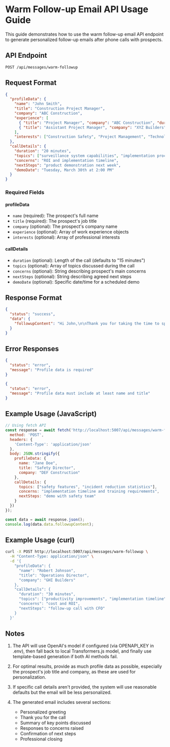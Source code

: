 # Warm Follow-up Email API Usage Guide

This guide demonstrates how to use the warm follow-up email API endpoint to generate personalized follow-up emails after phone calls with prospects.

## API Endpoint

```
POST /api/messages/warm-followup
```

## Request Format

```json
{
  "profileData": {
    "name": "John Smith",
    "title": "Construction Project Manager",
    "company": "ABC Construction",
    "experience": [
      { "title": "Project Manager", "company": "ABC Construction", "duration": "2018 - Present" },
      { "title": "Assistant Project Manager", "company": "XYZ Builders", "duration": "2015 - 2018" }
    ],
    "interests": ["Construction Safety", "Project Management", "Technology"]
  },
  "callDetails": {
    "duration": "20 minutes",
    "topics": ["surveillance system capabilities", "implementation process", "cost structure"],
    "concerns": "ROI and implementation timeline",
    "nextSteps": "product demonstration next week",
    "demoDate": "Tuesday, March 30th at 2:00 PM"
  }
}
```

### Required Fields

#### profileData
- `name` (required): The prospect's full name
- `title` (required): The prospect's job title
- `company` (optional): The prospect's company name
- `experience` (optional): Array of work experience objects
- `interests` (optional): Array of professional interests

#### callDetails
- `duration` (optional): Length of the call (defaults to "15 minutes")
- `topics` (optional): Array of topics discussed during the call
- `concerns` (optional): String describing prospect's main concerns
- `nextSteps` (optional): String describing agreed next steps
- `demoDate` (optional): Specific date/time for a scheduled demo

## Response Format

```json
{
  "status": "success",
  "data": {
    "followupContent": "Hi John,\n\nThank you for taking the time to speak with me today about VigilantEx's construction site surveillance solutions..."
  }
}
```

## Error Responses

```json
{
  "status": "error",
  "message": "Profile data is required"
}
```

```json
{
  "status": "error",
  "message": "Profile data must include at least name and title"
}
```

## Example Usage (JavaScript)

```javascript
// Using fetch API
const response = await fetch('http://localhost:5007/api/messages/warm-followup', {
  method: 'POST',
  headers: {
    'Content-Type': 'application/json'
  },
  body: JSON.stringify({
    profileData: {
      name: "Jane Doe",
      title: "Safety Director",
      company: "DEF Construction"
    },
    callDetails: {
      topics: ["safety features", "incident reduction statistics"],
      concerns: "implementation timeline and training requirements",
      nextSteps: "demo with safety team"
    }
  })
});

const data = await response.json();
console.log(data.data.followupContent);
```

## Example Usage (curl)

```bash
curl -X POST http://localhost:5007/api/messages/warm-followup \
  -H "Content-Type: application/json" \
  -d '{
    "profileData": {
      "name": "Robert Johnson",
      "title": "Operations Director",
      "company": "GHI Builders"
    },
    "callDetails": {
      "duration": "30 minutes",
      "topics": ["productivity improvements", "implementation timeline"],
      "concerns": "cost and ROI",
      "nextSteps": "follow-up call with CFO"
    }
  }'
```

## Notes

1. The API will use OpenAI's model if configured (via OPENAPI_KEY in .env), then fall back to local Transformers.js model, and finally use template-based generation if both AI methods fail.

2. For optimal results, provide as much profile data as possible, especially the prospect's job title and company, as these are used for personalization.

3. If specific call details aren't provided, the system will use reasonable defaults but the email will be less personalized.

4. The generated email includes several sections:
   - Personalized greeting
   - Thank you for the call
   - Summary of key points discussed
   - Responses to concerns raised
   - Confirmation of next steps
   - Professional closing